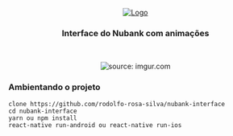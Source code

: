 <p  align="center">
<a  href="https://rocketseat.com.br">
<img  src="https://braze-marketing-assets.s3.amazonaws.com/images/partner_logos/react-native.png"  alt="Logo">
</a>
<h3  align="center">Interface do Nubank com animações</h3>
</p>

<br>

<p align="center">
<img src="https://i.imgur.com/EfhSXMT.png" title="source: imgur.com" />
</p>

<h3>Ambientando o projeto</h3>

    clone https://github.com/rodolfo-rosa-silva/nubank-interface
    cd nubank-interface
    yarn ou npm install
    react-native run-android ou react-native run-ios
